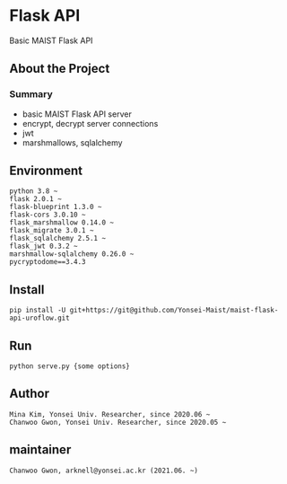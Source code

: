 # Flask API

Basic MAIST Flask API

## About the Project

### Summary
- basic MAIST Flask API server
- encrypt, decrypt server connections
- jwt
- marshmallows, sqlalchemy

## Environment
```
python 3.8 ~
flask 2.0.1 ~
flask-blueprint 1.3.0 ~
flask-cors 3.0.10 ~
flask_marshmallow 0.14.0 ~
flask_migrate 3.0.1 ~
flask_sqlalchemy 2.5.1 ~
flask_jwt 0.3.2 ~
marshmallow-sqlalchemy 0.26.0 ~
pycryptodome==3.4.3
```

## Install
```
pip install -U git+https://git@github.com/Yonsei-Maist/maist-flask-api-uroflow.git
```

## Run
```
python serve.py {some options}
```

## Author
```
Mina Kim, Yonsei Univ. Researcher, since 2020.06 ~
Chanwoo Gwon, Yonsei Univ. Researcher, since 2020.05 ~
```

## maintainer
```
Chanwoo Gwon, arknell@yonsei.ac.kr (2021.06. ~)
```
